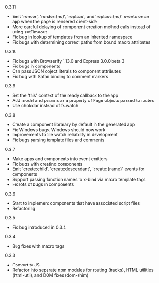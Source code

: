 0.3.11
- Emit 'render', 'render:{ns}', 'replace', and 'replace:{ns}' events on an app when the page is rendered client-side
- More careful delaying of component creation method calls instead of using setTimeout
- Fix bug in lookup of templates from an inherited namespace
- Fix bugs with determining correct paths from bound macro attributes

0.3.10
- Fix bugs with Browserify 1.13.0 and Express 3.0.0 beta 3
- Fix bugs in components
- Can pass JSON object literals to component attributes
- Fix bug with Safari binding to comment markers

0.3.9
- Set the 'this' context of the ready callback to the app
- Add model and params as a property of Page objects passed to routes
- Use chokidar instead of fs.watch

0.3.8
- Create a component librarary by default in the generated app
- Fix Windows bugs. Windows should now work
- Improvements to file watch reliability in development
- Fix bugs parsing template files and comments

0.3.7
- Make apps and components into event emitters
- Fix bugs with creating components
- Emit 'create:child', 'create:descendant', 'create:{name}' events for components
- Support passing function names to x-bind via macro template tags
- Fix lots of bugs in components

0.3.6
- Start to implement components that have associated script files
- Refactoring

0.3.5
- Fix bug introduced in 0.3.4

0.3.4
- Bug fixes with macro tags

0.3.3
- Convert to JS
- Refactor into separate npm modules for routing (tracks), HTML utilities (html-util), and DOM fixes (dom-shim)
